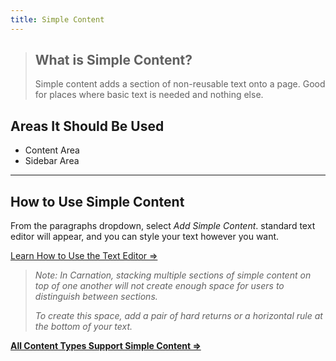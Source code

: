 ```yaml
---
title: Simple Content
---
```


>## **What is Simple Content?**
>Simple content adds a section of non-reusable text onto a page. Good for places where basic text is needed and nothing else.

## Areas It Should Be Used

* Content Area
* Sidebar Area

---

## How to Use Simple Content
From the paragraphs dropdown, select *Add Simple Content*. standard text editor will appear, and you can style your text however you want.

[Learn How to Use the Text Editor ⇒](https://community.openymca.org/t/introduction-text-editor-open-y-user-docs/643)

> *Note: In Carnation, stacking multiple sections of simple content on top of one another will not create enough space for users to distinguish between sections.*
>
> *To create this space, add a pair of hard returns or a horizontal rule at the bottom of your text.*

**[All Content Types Support Simple Content ⇒](http://#)**
